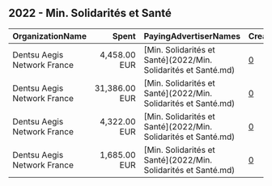 ## 2022 - Min. Solidarités et Santé 
|OrganizationName|Spent|PayingAdvertiserNames|CreativeUrls|Impressions|Genders|AgeBrackets|CountryCodes|BillingAddresses|CandidateBallotInformation|
|:---|---:|:---|:---|---:|:---|:---|:---|:---|:---|
|Dentsu Aegis Network France|4,458.00 EUR|[Min. Solidarités et Santé](2022/Min. Solidarités et Santé.md)|[0](https://www.snap.com/political-ads/asset/091b6012fd8a76449358f0dd7c92584e9e813e29176ded3d06e2ac23b57356f8?mediaType=mp4)|841,443||20-35|france|"67 Av. de Wagram,Paris,75017,FR"||
|Dentsu Aegis Network France|31,386.00 EUR|[Min. Solidarités et Santé](2022/Min. Solidarités et Santé.md)|[0](https://www.snap.com/political-ads/asset/c32d68b1833eef97c881d4ebad06c40c489d04c0b2866dd9ac8498783837dad9?mediaType=mp4)|11,974,919||17-|france|"67 Av. de Wagram,Paris,75017,FR"||
|Dentsu Aegis Network France|4,322.00 EUR|[Min. Solidarités et Santé](2022/Min. Solidarités et Santé.md)|[0](https://www.snap.com/political-ads/asset/1b8d73de1256d56214067f3fd0735a93fd60c3b6286d6a44d941420541685498?mediaType=mp4)|3,167,136||20-35|france|"67 Av. de Wagram,Paris,75017,FR"||
|Dentsu Aegis Network France|1,685.00 EUR|[Min. Solidarités et Santé](2022/Min. Solidarités et Santé.md)|[0](https://www.snap.com/political-ads/asset/17c06ad01f3cfcac057d1cd9feabcdd2f5bea3755c9b60a083a9f7079359ac8f?mediaType=mp4)|1,152,959|FEMALE|18-34|france|"67 Av. de Wagram,Paris,75017,FR"||
